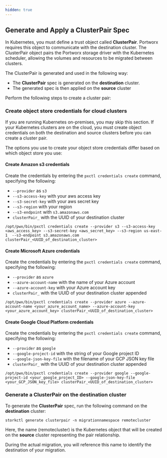 ```yaml
---
hidden: true
---
```


## Generate and Apply a ClusterPair Spec

In Kubernetes, you must define a trust object called **ClusterPair**. Portworx requires this object to communicate with the destination cluster. The ClusterPair object pairs the Portworx storage driver with the Kubernetes scheduler, allowing the volumes and resources to be migrated between clusters.

The ClusterPair is generated and used in the following way:

   * The **ClusterPair** spec is generated on the **destination** cluster.
   * The generated spec is then applied on the **source** cluster

Perform the following steps to create a cluster pair:

### Create object store credentials for cloud clusters

If you are running Kubernetes on-premises, you may skip this section. If your Kubernetes clusters are on the cloud, you must create object credentials on both the destination and source clusters before you can create a cluster pair.

The options you use to create your object store credentials differ based on which object store you use:

#### Create Amazon s3 credentials

Create the credentials by entering the `pxctl credentials create` command, specifying the following:

  * `--provider` as `s3`
  * `--s3-access-key` with your aws access key
  * `--s3-secret-key` with your aws secret key
  * `--s3-region` with your region
  * `--s3-endpoint` with `s3.amazonaws.com`
  * `clusterPair_` with the UUID of your destination cluster

```text
/opt/pwx/bin/pxctl credentials create --provider s3 --s3-access-key <aws_access_key> --s3-secret-key <aws_secret_key> --s3-region us-east-1  --s3-endpoint s3.amazonaws.com clusterPair_<UUID_of_destination_cluster>
```

#### Create Microsoft Azure credentials

Create the credentials by entering the `pxctl credentials create` command, specifying the following:

  * `--provider` as `azure`
  * `--azure-account-name` with the name of your Azure account
  * `--azure-account-key` with your Azure account key
  * `clusterPair_` with the UUID of your destination cluster appended

```text
/opt/pwx/bin/pxctl credentials create --provider azure --azure-account-name <your_azure_account_name> --azure-account-key <your_azure_account_key> clusterPair_<UUID_of_destination_cluster>
```

#### Create Google Cloud Platform credentials

Create the credentials by entering the `pxctl credentials create` command, specifying the following:

  * `--provider` as `google`
  * `--google-project-id` with the string of your Google project ID
  * `--google-json-key-file` with the filename of your GCP JSON key file
  * `clusterPair_` with the UUID of your destination cluster appended

```text
/opt/pwx/bin/pxctl credentials create --provider google --google-project-id <your_google_project_ID> --google-json-key-file <your_GCP_JSON_key_file> clusterPair_<UUID_of_destination_cluster>
```

### Generate a ClusterPair on the destination cluster

To generate the **ClusterPair** spec, run the following command on the **destination** cluster:

```text
storkctl generate clusterpair -n migrationnamespace remotecluster
```
Here, the name (remotecluster) is the Kubernetes object that will be created on the **source** cluster representing the pair relationship.

During the actual migration, you will reference this name to identify the destination of your migration.
